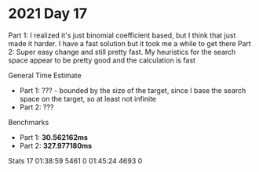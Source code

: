 # 2021 Day 17

Part 1: I realized it's just binomial coefficient based, but I think that just made it harder. I have a fast solution but it took me a while to get there
Part 2: Super easy change and still pretty fast. My heuristics for the search space appear to be pretty good and the calculation is fast


General Time Estimate
- Part 1: ??? - bounded by the size of the target, since I base the search space on the target, so at least not infinite
- Part 2: ???

Benchmarks
- Part 1: **30.562162ms**
- Part 2: **327.977180ms**

Stats
 17   01:38:59  5461      0   01:45:24  4693      0

